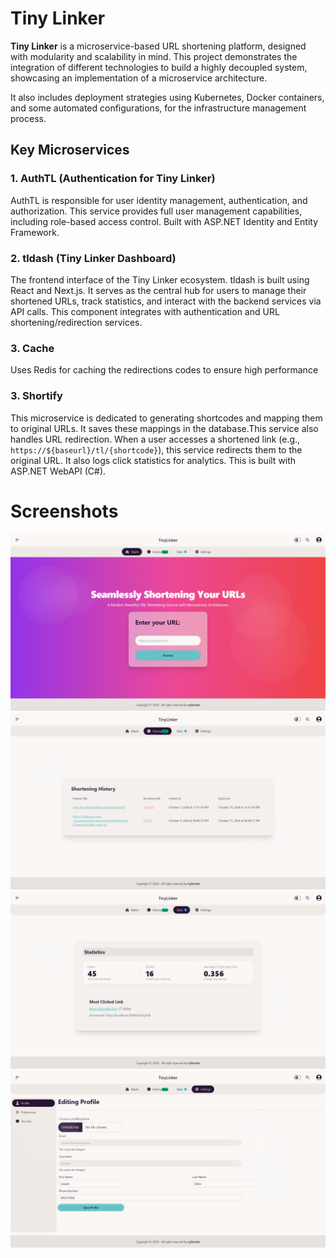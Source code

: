 # Tiny Linker

**Tiny Linker** is a microservice-based URL shortening platform, designed with modularity and scalability in mind. This project demonstrates the integration of different technologies to build a highly decoupled system, showcasing an implementation of a microservice architecture.

It also includes deployment strategies using Kubernetes, Docker containers, and some automated configurations, for the infrastructure management process.

## Key Microservices

### 1. **AuthTL (Authentication for Tiny Linker)**

AuthTL is responsible for user identity management, authentication, and authorization. This service provides full user management capabilities, including role-based access control. Built with ASP.NET Identity and Entity Framework.

### 2. **tldash (Tiny Linker Dashboard)**

The frontend interface of the Tiny Linker ecosystem. tldash is built using React and Next.js. It serves as the central hub for users to manage their shortened URLs, track statistics, and interact with the backend services via API calls. This component integrates with authentication and URL shortening/redirection services.

### 3. **Cache**

Uses Redis for caching the redirections codes to ensure high performance

### 3. **Shortify**

This microservice is dedicated to generating shortcodes and mapping them to original URLs. It saves these mappings in the database.This service also handles URL redirection. When a user accesses a shortened link (e.g., `https://${baseurl}/tl/{shortcode}`), this service redirects them to the original URL. It also logs click statistics for analytics. This is built with ASP.NET WebAPI (C#).

# Screenshots

![Dashboard](https://github.com/vybraan/TinyLinker/blob/2ce6827835993fcaedd91b41a02b6705d8f0ae42/static/1.png)
![History](https://github.com/vybraan/TinyLinker/blob/2ce6827835993fcaedd91b41a02b6705d8f0ae42/static/2.png)
![Statistics](https://github.com/vybraan/TinyLinker/blob/2ce6827835993fcaedd91b41a02b6705d8f0ae42/static/3.png)
![Settings](https://github.com/vybraan/TinyLinker/blob/2ce6827835993fcaedd91b41a02b6705d8f0ae42/static/4.png)
